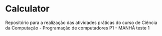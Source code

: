 # Calculator
Repositório para a realização das atividades práticas do curso de Ciência da Computação - Programação de computadores
P1 - MANHÃ
teste 1

